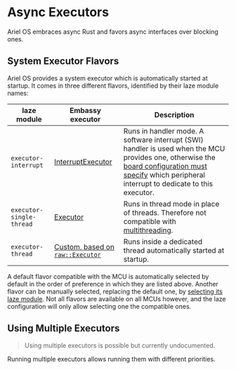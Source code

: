 # Async Executors

Ariel OS embraces async Rust and favors async interfaces over blocking ones.

## System Executor Flavors

Ariel OS provides a system executor which is automatically started at startup.
It comes in three different flavors, identified by their laze module names:

| laze module              | Embassy executor | Description |
| ------------------------ | ---------------- | ----------- |
| `executor-interrupt`     | [InterruptExecutor][interrupt-executor-rustdoc] | Runs in handler mode. A software interrupt (SWI) handler is used when the MCU provides one, otherwise the [board configuration must specify](./adding_board_support.md#adding-support-for-a-board-1) which peripheral interrupt to dedicate to this executor. |
| `executor-single-thread` | [Executor][executor-rustdoc] | Runs in thread mode in place of threads. Therefore not compatible with [multithreading][multithreading-book]. |
| `executor-thread`        | [Custom, based on `raw::Executor`][asynch-thread-executor-rustdoc] | Runs inside a dedicated thread automatically started at startup. |

A default flavor compatible with the MCU is automatically selected by default in the order of preference in which they are listed above.
Another flavor can be manually selected, replacing the default one, by [selecting its laze module][laze-modules-book].
Not all flavors are available on all MCUs however, and the laze configuration will only allow selecting one the compatible ones.

<!-- TODO: When to use each of them? -->

## Using Multiple Executors

> Using multiple executors is possible but currently undocumented.

Running multiple executors allows running them with different priorities.

<!-- TODO: reference asynch-thread-executor-rustdoc to start a thread mode executor inside multiple threads manually -->

<!-- ## Interaction with Multithreading -->

<!-- TODO: How do threading and async interact? -->

<!-- TODO: Power consumption optimization -->

[laze-modules-book]: ./build_system.md#laze-modules
[multithreading-book]: ./multithreading.md
[interrupt-executor-rustdoc]: https://docs.embassy.dev/embassy-executor/git/cortex-m/struct.InterruptExecutor.html
[executor-rustdoc]: https://docs.embassy.dev/embassy-executor/git/cortex-m/struct.Executor.html
[asynch-thread-executor-rustdoc]: https://ariel-os.github.io/ariel-os/dev/docs/api/ariel_os/asynch/thread_executor/index.html
